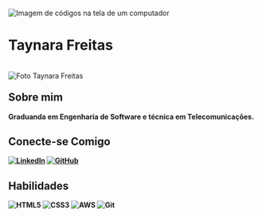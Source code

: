 <br>
<img align="center" padding="0" alt="Imagem de códigos na tela de um computador" scr="https://www.pexels.com/pt-br/foto/computador-laptop-preto-e-cinza-546819/"
>

# Taynara Freitas 
<br>
<img align="left" padding="20px" alt="Foto  Taynara Freitas" src="https://www.pexels.com/pt-br/foto/computador-laptop-preto-e-cinza-546819/">
<h1> 

## Sobre mim
<b>Graduanda em Engenharia de Software e técnica em Telecomunicações.<b>

## Conecte-se Comigo
[![LinkedIn](https://img.shields.io/badge/LinkedIn-EC63A1?style=for-the-badge&logo=linkedin&logoColor=FFC0)](https://www.linkedin.com/in/taynara-freitas-5b63b6227/)
[![GitHub](https://img.shields.io/badge/GitHub-EC63A1?style=for-the-badge&logo=github&logoColor=white)](https://github.com/TaynaraFreitas)

## Habilidades

![HTML5](https://img.shields.io/badge/HTML5-EC63A1?style=for-the-badge&logo=html5&logoColor=white)
![CSS3](https://img.shields.io/badge/CSS3-EC63A1?style=for-the-badge&logo=css3&logoColor=white)
![AWS](https://img.shields.io/badge/AWS-EC63A1?style=for-the-badge&logo=amazon-aws&logoColor=white)
![Git](https://img.shields.io/badge/GIT-EC63A1?style=for-the-badge&logo=git&logoColor=white)